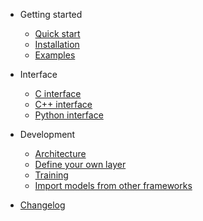 * Getting started

  * [Quick start](quickstart.md)
  * [Installation](installation.md) 
  * [Examples](example.md)

* Interface

  * [C interface](c.md)
  * [C++ interface](cpp.md)
  * [Python interface](python.md)

* Development

  * [Architecture](architecture.md)
  * [Define your own layer](layer.md)
  * [Training](train.md)
  * [Import models from other frameworks](import.md)

* [Changelog](changelog.md)
